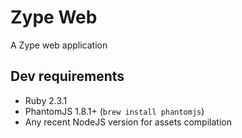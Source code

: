 # Zype Web

A Zype web application

## Dev requirements
- Ruby 2.3.1
- PhantomJS 1.8.1+ (`brew install phantomjs`)
- Any recent NodeJS version for assets compilation
